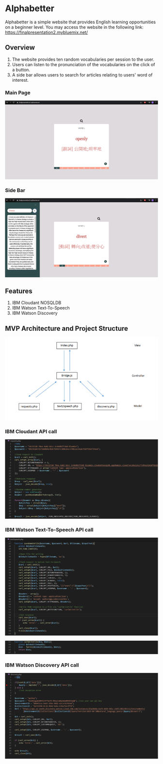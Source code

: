 # Alphabetter

Alphabetter is a simple website that provides English learning opportunities on a beginner level. 
You may access the website in the following link: https://finalpresentation2.mybluemix.net/

## Overview
1. The website provides ten random vocabularies per session to the user.
2. Users can listen to the pronunciation of the vocabularies on the click of a button.
3. A side bar allows users to search for articles relating to users' word of interest.

### Main Page
![Main Page](/images/MainPage.png)

### Side Bar
![Side Bar](/images/SideBar.png)

## Features
1. IBM Cloudant NOSQLDB
2. IBM Watson Text-To-Speech 
3. IBM Watson Discovery

## MVP Architecture and Project Structure
![Architecture](/images/structure.png)

### IBM Cloudant API call
![Cloudant API call](/images/cloudantAPI.png)

### IBM Watson Text-To-Speech API call
![Text To Speech](/images/t2tAPI1.png)

![Text To Speech](/images/t2tAPI2.png)

### IBM Watson Discovery API call
![Discovery](/images/disoveryAPI.png)
